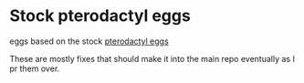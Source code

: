 # Stock pterodactyl eggs

eggs based on the stock [pterodactyl eggs](https://github.com/pterodactyl/panel/tree/develop/database/seeds/eggs)

These are mostly fixes that should make it into the main repo eventually as I pr them over.
